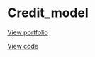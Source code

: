 # Credit_model


[View portfolio](https://reejungkim.github.io/)

[View code](https://nbviewer.jupyter.org/github/reejungkim/Credit_model/blob/main/scorecard.ipynb)
